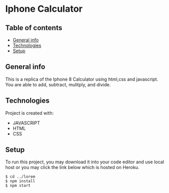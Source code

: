 # Iphone Calculator

## Table of contents
* [General info](#general-info)
* [Technologies](#technologies)
* [Setup](#setup)

## General info
This is a replica of the Iphone 8 Calculator using html,css and javascript. You are able to add, subtract, mulitply, and divide.
	
## Technologies
Project is created with:
* JAVASCRIPT
* HTML
* CSS
	
## Setup
To run this project, you may download it into your code editor and use local host or you may click the link below which is hosted on Heroku.

```
$ cd ../lorem
$ npm install
$ npm start

